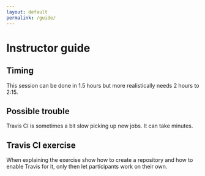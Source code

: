 ```yaml
---
layout: default
permalink: /guide/
---
```


# Instructor guide

## Timing

This session can be done in 1.5 hours but more realistically needs 2 hours to
2:15.


## Possible trouble

Travis CI is sometimes a bit slow picking up new jobs. It can take minutes.


## Travis CI exercise

When explaining the exercise show how to create a repository and how to enable
Travis for it, only then let participants work on their own.
